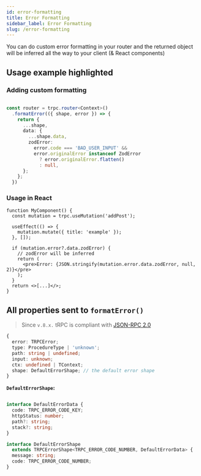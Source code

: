 ```yaml
---
id: error-formatting
title: Error Formatting
sidebar_label: Error Formatting
slug: /error-formatting
---
```


You can do custom error formatting in your router and the returned object will be inferred all the way to your client (& React components)


## Usage example highlighted

### Adding custom formatting

```ts

const router = trpc.router<Context>()
  .formatError(({ shape, error }) => {
    return {
      ...shape,
      data: {
        ...shape.data,
        zodError:
          error.code === 'BAD_USER_INPUT' &&
          error.originalError instanceof ZodError
            ? error.originalError.flatten()
            : null,
      };
    };
  })
```


### Usage in React

```tsx
function MyComponent() {
  const mutation = trpc.useMutation('addPost');

  useEffect(() => {
    mutation.mutate({ title: 'example' });
  }, []);

  if (mutation.error?.data.zodError) {
    // zodError will be inferred
    return (
      <pre>Error: {JSON.stringify(mutation.error.data.zodError, null, 2)}</pre>
    );
  }
  return <>[...]</>;
}
```


## All properties sent to `formatError()`

> Since `v.8.x.` tRPC is compliant with [JSON-RPC 2.0](https://www.jsonrpc.org/specification)

```ts
{
  error: TRPCError;
  type: ProcedureType | 'unknown';
  path: string | undefined;
  input: unknown;
  ctx: undefined | TContext;
  shape: DefaultErrorShape; // the default error shape
}
```

**`DefaultErrorShape`:**

```ts

interface DefaultErrorData {
  code: TRPC_ERROR_CODE_KEY;
  httpStatus: number;
  path?: string;
  stack?: string;
}

interface DefaultErrorShape
  extends TRPCErrorShape<TRPC_ERROR_CODE_NUMBER, DefaultErrorData> {
  message: string;
  code: TRPC_ERROR_CODE_NUMBER;
}
```
